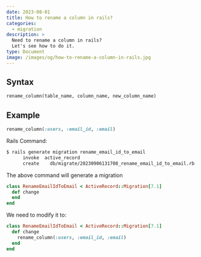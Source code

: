```yaml
---
date: 2023-08-01
title: How to rename a column in rails?
categories:
  - migration
description: >
  Need to rename a column in rails?
  Let's see how to do it.
type: Document
image: /images/og/how-to-rename-a-column-in-rails.jpg
---
```


## Syntax

```ruby
rename_column(table_name, column_name, new_column_name)
```

## Example

```ruby
rename_column(:users, :email_id, :email)
```

Rails Command:

```bash
$ rails generate migration rename_email_id_to_email
      invoke  active_record
      create    db/migrate/20230906131708_rename_email_id_to_email.rb
```

The above command will generate a migration

```ruby
class RenameEmailIdToEmail < ActiveRecord::Migration[7.1]
  def change
  end
end
```

We need to modify it to:

```ruby
class RenameEmailIdToEmail < ActiveRecord::Migration[7.1]
  def change
    rename_column(:users, :email_id, :email)
  end
end
```
